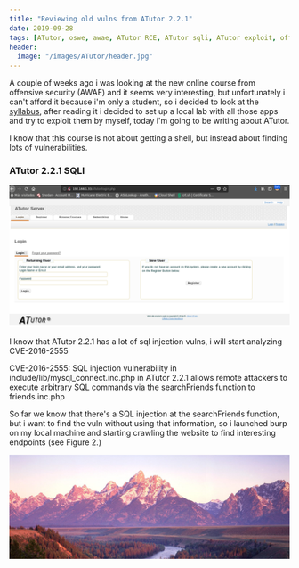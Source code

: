```yaml
---
title: "Reviewing old vulns from ATutor 2.2.1"
date: 2019-09-28
tags: [ATutor, oswe, awae, ATutor RCE, ATutor sqli, ATutor exploit, offensive security]
header:
  image: "/images/ATutor/header.jpg"
---
```



A couple of weeks ago i was looking at the new online course from offensive security (AWAE) and it seems very interesting, but unfortunately i can't afford it because i'm only a student, so i decided to look at the [syllabus](https://www.offensive-security.com/documentation/awae-syllabus.pdf), after reading it i decided to set up a local lab with all those apps and try to exploit them by myself, today i'm going to be writing about ATutor.

I know that this course is not about getting a shell, but instead about finding lots of vulnerabilities.

### ATutor 2.2.1 SQLI

![ATutor Login](/images/ATutor/login.png)

I know that ATutor 2.2.1 has a lot of sql injection vulns, i will start analyzing CVE-2016-2555

CVE-2016-2555: SQL injection vulnerability in include/lib/mysql_connect.inc.php in ATutor 2.2.1 allows remote attackers to execute arbitrary SQL commands via the searchFriends function to friends.inc.php

So far we know that there's a SQL injection at the searchFriends function, but i want to find the vuln without using that information, so i launched burp on my local machine and starting crawling the website to find interesting endpoints (see Figure 2.)
 
![Alt text](/images/ATutor/fondo.jpg?raw=true "Title")
